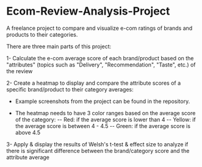 # Ecom-Review-Analysis-Project
 A freelance project to compare and visualize e-com ratings of brands and products to their categories.
 
 
There are three main parts of this project:

1- Calculate the e-com average score of each brand/product based on the "attributes" (topics such as "Delivery", "Recommendation", "Taste", etc.) of the review

2- Create a heatmap to display and compare the attribute scores of a specific brand/product to their category averages:

- Example screenshots from the project can be found in the repository.

- The heatmap needs to have 3 color ranges based on the average score of the category:
 -- Red: if the average score is lower than 4
 -- Yellow: if the average score is between 4 - 4.5
 -- Green: if the average score is above 4.5
 
 3- Apply & display the results of Welsh's t-test & effect size to analyze if there is significant difference between the brand/category score and the attribute average


 
